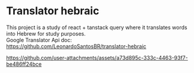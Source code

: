 # Translator hebraic

This project is a study of react + tanstack query where it translates words into Hebrew for study purposes. <br>
Google Translator Api doc: https://github.com/LeonardoSantosBR/translator-hebraic

https://github.com/user-attachments/assets/a73d895c-333c-4463-93f7-be486ff24bce
